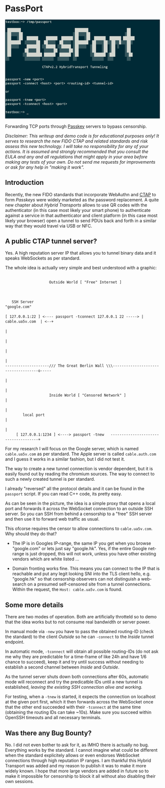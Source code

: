 PassPort
========

![screenshot](https://github.com/c-skills/passport/blob/master/passport.jpg)

Forwarding TCP ports through [Passkey](https://fidoalliance.org/passkeys/) servers to bypass censorship.

*Disclaimer: This writeup and demo code is for educational purposes only! It serves to research the new
FIDO CTAP and related standards and risk assess this new technology. I will take no responsibility for
any of your actions. It is assumed and strongly recommended that you consult the EULA and any and all
regulations that might apply in your area before making any tests of your own.
Do not send me requests for improvements or ask for any help in "making it work".*


Introduction
------------

Recently, the new FIDO standards that incorporate WebAuthn and [CTAP](https://fidoalliance.org/specs/fido-v2.2-rd-20230321/fido-client-to-authenticator-protocol-v2.2-rd-20230321.html#sctn-hybrid) to form *Passkeys* were
widely marketed as *the* password replacement. A quite new chapter about *Hybrid Transports* allows
to use QR codes with the authenticator (in this case most likely your smart phone) to authenticate
against a service in that authenticator and client platform (in this case most likely your browser)
open a tunnel to send PDUs back and forth in a similar way that they would travel via USB or NFC.


A public CTAP tunnel server?
----------------------------

Yes. A high reputation server IP that allows you to tunnel binary data and it speaks WebSockets as per standard.

The whole idea is actually very simple and best understood with a graphic:

```

                    Outside World [ "Free" Internet ]



   SSH Server                                                   "google.com"

[ 127.0.0.1:22 ] <---- passport -tconnect 127.0.0.1 22 -----> | cable.ua5v.com  | <--+
                                                                                     |
                                                                                     |
                                                                                     |
                                                                                     |
--------------------/// The Great Berlin Wall \\\------------------------------------o-----
                                                                                     |
                                                                                     |
                    Inside World [ "Censored Network" ]                              |
                                                                                     |
        local port                                                                   |
                                                                                     |
     [ 127.0.0.1:1234 ] <----> passport -tnew   -------------------------------------+

```

For my research I will focus on the Google server, which is named `cable.ua5v.com`
as per standard. The Apple server is called `cable.auth.com` and I guess it works
in a similar fashion, but I did not test it.

The way to create a new tunnel connection is vendor dependent, but it is easily found out
by reading the chromium sources. The way to connect to such a newly created tunnel is per
standard.

I already "reversed" all the protocol details and it can be found in the `passport`
script. If you can read C++ code, its pretty easy.

As can be seen in the picture, the idea is a simple proxy that opens a local port
and forwards it across the WebSocket connection to an outside SSH server. So you
can SSH from behind a censorship to a "free" SSH server and then use it to
forward web traffic as usual.

This ofcorse requires the censor to allow connections to `cable.ua5v.com`. Why
should they do that?

* The IP is in Googles IP-range, the same IP you get when you browse "google.com"
  or lets just say "google.hk". Yes, if the entire Google net-range is just dropped,
  this will not work, unless you have other existing vendors which are white listed ...

* Domain fronting works fine. This means you can connect to the IP that is reachable
  and put any legit looking SNI into the TLS client hello, e.g. "google.hk" so that
  censorship observers can not distinguish a web-search on a presumed self-censored
  site from a tunnel connections. Within the request, the `Host: cable.ua5v.com` is found.



Some more details
-----------------

There are two modes of operation. Both are artificially throtteld so to demo that the idea
works but to not consume real bandwidth or server power.

In manual mode via `-new` you have to pass the obtained routing-ID (check the standard) to the
client *Outside* so he can `-connect` to the *Inside* tunnel endpoint.

In automatic mode, `-tconnect` will obtain all possible routing-IDs (do not ask me why they
are predictable for a time-frame of like 24h and have 1/6 chance to succeed), keep it
and try until success without needing to establish a second channel between *Inside* and *Outside*.

As the tunnel server shuts down both connections after 60s, automatic mode will reconnect
and try the predicatble IDs until a new tunnel is established, *leaving the existing SSH
connection alive and working.*

For testing, when a `-tnew` is started, it expects the connection on
localhost at the given port first, which it then forwards across the
WebSocket once that the other end succeeded with their `-tconnect`
at the same time (obtaining the routing IDs can take ~10s).
Make sure you succeed within OpenSSH timeouts and all necessary terminals.


Was there any Bug Bounty?
-------------------------

No. I did not even bother to ask for it, as IMHO there is actually no bug. Everything works
by the standard. I cannot imagine what could be different when the standard explicitely allows
or even endorses WebSocket connections through high reputation IP ranges. I am thankful
this Hybrid Transport was added and my reason to publish it was to make it more widely
known. I hope that more large vendors are added in future so to make it impossible for
censorship to block it all without also disabling their own sessions.


